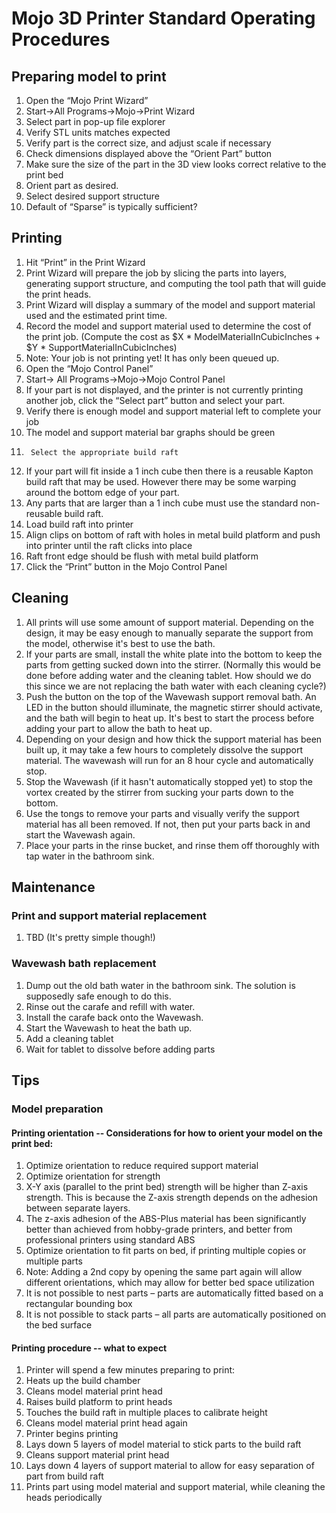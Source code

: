 # Mojo 3D Printer Standard Operating Procedures
## Preparing model to print
1.	Open the “Mojo Print Wizard”
 1.	Start->All Programs->Mojo->Print Wizard
2.	Select part in pop-up file explorer
3.	Verify STL units matches expected
4.	Verify part is the correct size, and adjust scale if necessary
 1.	Check dimensions displayed above the “Orient Part” button
 2.	Make sure the size of the part in the 3D view looks correct relative to the print bed
5.	Orient part as desired.
6.	Select desired support structure
 1.	Default of “Sparse” is typically sufficient?

## Printing
1.	Hit “Print” in the Print Wizard
 1.	Print Wizard will prepare the job by slicing the parts into layers, generating support structure, and computing the tool path that will guide the print heads.
 2.	Print Wizard will display a summary of the model and support material used and the estimated print time.
 3.	Record the model and support material used to determine the cost of the print job.  (Compute the cost as $X * ModelMaterialInCubicInches + $Y * SupportMaterialInCubicInches)
 4.	Note: Your job is not printing yet!  It has only been queued up.
2.	 Open the “Mojo Control Panel”
 1.	Start-> All Programs->Mojo->Mojo Control Panel
3.	If your part is not displayed, and the printer is not currently printing another job, click the “Select part” button and select your part.
4.	Verify there is enough model and support material left to complete your job
 1.	The model and support material bar graphs should be green
5.      Select the appropriate build raft
  1.    If your part will fit inside a 1 inch cube then there is a reusable Kapton build raft that may be used.  However there may be some warping around the bottom edge of your part.
  2.    Any parts that are larger than a 1 inch cube must use the standard non-reusable build raft.
6.	Load build raft into printer
  1.	Align clips on bottom of raft with holes in metal build platform and push into printer until the raft clicks into place
  2.	Raft front edge should be flush with metal build platform
6.	Click the “Print” button in the Mojo Control Panel

## Cleaning
1.	All prints will use some amount of support material.  Depending on the design, it may be easy enough to manually separate the support from the model, otherwise it's best to use the bath.
1.	If your parts are small, install the white plate into the bottom to keep the parts from getting sucked down into the stirrer. (Normally this would be done before adding water and the cleaning tablet.  How should we do this since we are not replacing the bath water with each cleaning cycle?)
1.	Push the button on the top of the Wavewash support removal bath.  An LED in the button should illuminate, the magnetic stirrer should activate, and the bath will begin to heat up.  It's best to start the process before adding your part to allow the bath to heat up.
1.	Depending on your design and how thick the support material has been built up, it may take a few hours to completely dissolve the support material.  The wavewash will run for an 8 hour cycle and automatically stop.
1.	Stop the Wavewash (if it hasn't automatically stopped yet) to stop the vortex created by the stirrer from sucking your parts down to the bottom.
1.	Use the tongs to remove your parts and visually verify the support material has all been removed.  If not, then put your parts back in and start the Wavewash again.
1.	Place your parts in the rinse bucket, and rinse them off thoroughly with tap water in the bathroom sink.

## Maintenance

### Print and support material replacement
1. TBD (It's pretty simple though!)

### Wavewash bath replacement
1.	Dump out the old bath water in the bathroom sink.  The solution is supposedly safe enough to do this.
2.	Rinse out the carafe and refill with water.
3.	Install the carafe back onto the Wavewash.
4.	Start the Wavewash to heat the bath up.
5.	Add a cleaning tablet
6.	Wait for tablet to dissolve before adding parts



## Tips

### Model preparation

#### Printing orientation -- Considerations for how to orient your model on the print bed:
 1.	Optimize orientation to reduce required support material
 2.	Optimize orientation for strength
   1.	X-Y axis (parallel to the print bed) strength will be higher than Z-axis strength.  This is because the Z-axis strength depends on the adhesion between separate layers.
   2.	The z-axis adhesion of the ABS-Plus material has been significantly better than achieved from hobby-grade printers, and better from professional printers using standard ABS 
 3.	Optimize orientation to fit parts on bed, if printing multiple copies or multiple parts
  1.	Note:  Adding a 2nd copy by opening the same part again will allow different orientations, which may allow for better bed space utilization
  2.	It is not possible to nest parts – parts are automatically fitted based on a rectangular bounding box
  3.	It is not possible to stack parts – all parts are automatically positioned on the bed surface

#### Printing procedure -- what to expect
 1.	Printer will spend a few minutes preparing to print:
  1.	Heats up the build chamber
  2.	Cleans model material print head
  3.	Raises build platform to print heads
  4.	Touches the build raft in multiple places to calibrate height
  5.	Cleans model material print head again
 2.	Printer begins printing
  1.	Lays down 5 layers of model material to stick parts to the build raft
  2.	Cleans support material print head
  3.	Lays down 4 layers of support material to allow for easy separation of part from build raft
  4.	Prints part using model material and support material, while cleaning the heads periodically
